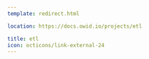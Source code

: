 ```yaml
---
template: redirect.html

location: https://docs.owid.io/projects/etl

title: etl
icon: octicons/link-external-24
---
```


<!-- Comment to trigger proper build -->
